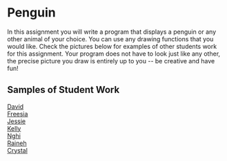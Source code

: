 Penguin
=======
In this assignment you will write a program that displays a penguin or any other animal of your choice. You can use any drawing functions that you would like. Check the pictures below for examples of other students work for this assignment. Your program does not have to look just like any other, the precise picture you draw is entirely up to you -- be creative and have fun!

Samples of Student Work   
-----------------------   
[David](DavidCat.PNG)	   
[Freesia](FreesiaPenguin.PNG)	   
[Jessie](JessieHippo.PNG)	   
[Kelly](KellyPenguin.PNG)   
[Nghi](PenguinNghi.PNG)   
[Raineh](PenguinRaineh.PNG)   
[Crystal](CrystalPenguin.PNG)   
